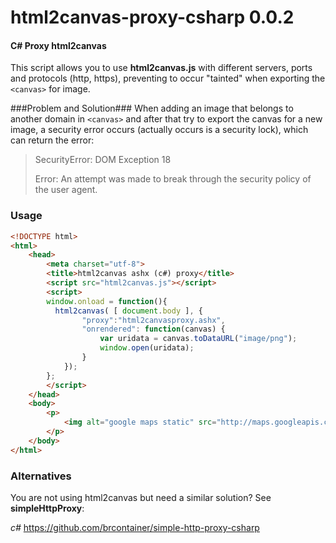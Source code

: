 html2canvas-proxy-csharp 0.0.2
=====================

#### C# Proxy html2canvas ####


This script allows you to use **html2canvas.js** with different servers, ports and protocols (http, https),
preventing to occur "tainted" when exporting the `<canvas>` for image.

###Problem and Solution###
When adding an image that belongs to another domain in `<canvas>` and after that try to export the canvas
for a new image, a security error occurs (actually occurs is a security lock), which can return the error:

> SecurityError: DOM Exception 18
>
> Error: An attempt was made to break through the security policy of the user agent.

### Usage ###

```html
<!DOCTYPE html>
<html>
    <head>
        <meta charset="utf-8">
        <title>html2canvas ashx (c#) proxy</title>
        <script src="html2canvas.js"></script>
        <script>
        window.onload = function(){
          html2canvas( [ document.body ], {
                "proxy":"html2canvasproxy.ashx",
                "onrendered": function(canvas) {
                    var uridata = canvas.toDataURL("image/png");
                    window.open(uridata);
                }
            });
        };
        </script>
    </head>
    <body>
        <p>
            <img alt="google maps static" src="http://maps.googleapis.com/maps/api/staticmap?center=40.714728,-73.998672&zoom=12&size=400x400&maptype=roadmap&sensor=false">
        </p>
    </body>
</html>
```

### Alternatives ###
You are not using html2canvas but need a similar solution?
See **simpleHttpProxy**:

*c#* https://github.com/brcontainer/simple-http-proxy-csharp
